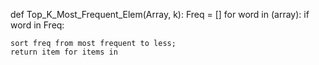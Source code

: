 def Top_K_Most_Frequent_Elem(Array, k):
    Freq = []
    for word in (array):
        if word in Freq:
            
    sort freq from most frequent to less;
    return item for items in 
